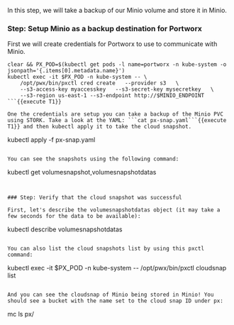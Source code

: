 In this step, we will take a backup of our Minio volume and store it in Minio.

### Step: Setup Minio as a backup destination for Portworx

First we will create credentials for Portworx to use to communicate with Minio.
```
clear && PX_POD=$(kubectl get pods -l name=portworx -n kube-system -o jsonpath='{.items[0].metadata.name}')
kubectl exec -it $PX_POD -n kube-system -- \
    /opt/pwx/bin/pxctl cred create   --provider s3   \
    --s3-access-key myaccesskey   --s3-secret-key mysecretkey   \
    --s3-region us-east-1 --s3-endpoint http://$MINIO_ENDPOINT
```{{execute T1}}

One the credentials are setup you can take a backup of the Minio PVC using STORK. Take a look at the YAML: ```cat px-snap.yaml```{{execute T1}} and then kubectl apply it to take the cloud snapshot.

```
kubectl apply -f px-snap.yaml
```{{execute T1}}

You can see the snapshots using the following command:
```
kubectl get volumesnapshot,volumesnapshotdatas
```{{execute T1}}


### Step: Verify that the cloud snapshot was successful

First, let's describe the volumesnapshotdatas object (it may take a few seconds for the data to be available):
```
kubectl describe volumesnapshotdatas
```{{execute T1}}

You can also list the cloud snapshots list by using this pxctl command:
```
kubectl exec -it $PX_POD -n kube-system -- /opt/pwx/bin/pxctl cloudsnap list
```{{execute T1}}

And you can see the cloudsnap of Minio being stored in Minio! You should see a bucket with the name set to the cloud snap ID under px:

```
mc ls px/
```{{execute T1}}
